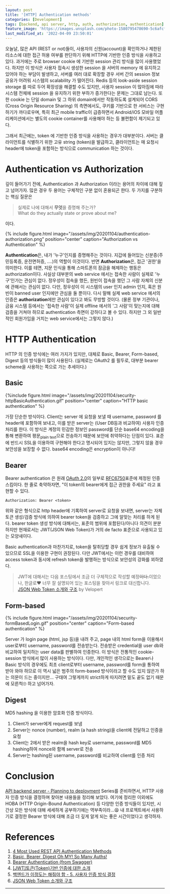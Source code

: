 ```yaml
---
layout: post
title: '[HTTP] Authentication methods'
categories: [Development]
tags: [backend, api server, http, auth, authorization, authentication]
feature_image: 'https://images.unsplash.com/photo-1580795478690-5c6afcf4e7c3?ixlib=rb-1.2.1&ixid=eyJhcHBfaWQiOjEyMDd9&auto=format&fit=crop&w=1867&q=80'
last_modified_at: '2022-04-09 23:50:01'
---
```


<!-- more -->

오늘날, 많은 API (REST or not)들이, 사용자의 신원(account)을 확인하거나 제한된 리소스에 대한 접근 허용 여부를 판단하기 위해 HTTP에 기반한 인증 방식을 사용하고 있다. 과거에는 주로 browser cookie 에 기반한 session 관리 방식을 많이 사용했었다. 하지만 이 방식은 사용자 접속시 생성한 session 을 서버의 memory 에 유지하고 있어야 하는 부담이 발생하고, 서버를 여러 대로 확장할 경우 서버 간의 session 정보 공유가 어려워 시스템의 scalability 가 떨어진다. Redis 등의 look-aside session storage 를 따로 두어 확장성을 해결할 수도 있지만, 사용자 session 이 많아짐에 따라 시스템 전체에 session 을 유지하기 위한 부하가 증가한다는 문제는 그대로 남는다. 또한 cookie 는 단일 domain 및 그 하위 domain에서만 작동하도록 설계되어 CORS (Cross Origin Resource Sharing) 의 측면에서도, 쿠키를 기반으로 한 서비스는 구현하기가 까다로우며, 특히 최근 mobile traffic이 급증하면서 Android/iOS 모바일 어플리케이션에서는 별도의 cookie container를 사용해야 하는 등 불편함이 제기되고 있다.

그래서 최근에는, token 에 기반한 인증 방식을 사용하는 경우가 대부분이다. 서버는 클라이언트를 식별하기 위한 고유 string (token)을 발급하고, 클라이언트는 매 요청시 header에 token을 포함하는 방식으로 communication 하는 것이다.

# Authentication vs Authorization

깊이 들어가기 전에, Authentication 과 Authorization 이라는 용어의 차이에 대해 짚고 넘어가자. 많은 경우 두 용어는 구체적인 구분 없이 혼용되곤 한다. 두 가지를 구분하는 핵심 질문은

> 실제로 나에 대해서 **무엇**을 증명해 주는가?  
> What do they actually state or prove about me?

이다.

{% include figure.html image="/assets/img/20201104/authentication-authorization.png" position="center" caption="Authorization vs Authentication" %}

**Authentication**은, 내가 '누구'인지를 증명해주는 것이다. 지갑에 들어있는 신분증(주민등록증, 운전면허증, ....)의 역할이 이것이다. 반면 **Authorization**은, 접근 '권한'을 의미한다. 이를 테면, 지문 인식을 통해 스마트폰의 잠금을 해제하는 행동은 authorization이다. 사실상 대부분의 web service 에서는 접속한 사람이 실제로 '누구'인가는 관심이 없다. 정우성이 접속을 했든, 원빈이 접속을 했던 그 사람 자체의 신분에 관해서는 관심이 없다. 다만, 정우성이 이 시스템의 user 인지 admin 인지, 혹은 원빈이 banned user 인지에만 관심을 둘 뿐이다. 다시 말해 실제 web service 에서의 인증은 **authorization**에만 관심이 있다고 봐도 무방할 것이다. (물론 정부 기관이나, 금융 시스템 등에서는 '접속한 사람'이 실제 offline 에서의 '그 사람'이 맞는지에 대해 검증을 거쳐야 하므로 authentication 측면이 강하다고 볼 수 있다. 하지만 그 외 일반적인 회원가입을 거치는 web service에서는 그렇지 않다.)

# HTTP Authentication

HTTP 의 인증 방식에는 여러 가지가 있지만, 대체로 Basic, Bearer, Form-based, Digest 등의 방식들이 많이 사용된다. (실제로는 OAuth2 를 필두로, 대부분 bearer scheme을 사용하는 쪽으로 가는 추세이다.)

## Basic

{%include figure.html image="/assets/img/20201104/security-httpBasicAuthentication.gif" position="center" caption="HTTP basic authentication" %}

가장 단순한 방식이다. Client는 server 에 요청을 보낼 때 username, password 를 header에 포함하여 보내고, 이를 받은 server는 (User DB등과 비교하여) 사용자 인증 처리를 한다. 이 방식은 계정의 민감한 정보인 password를 단순 base64 encoding을 통해 변환하여 평문<sub>plain text</sub>으로 전송하기 때문에 보안에 취약하다는 단점이 있다. 표준에 반드시 SSL을 이용하여 구현해야 한다고 명시되어 있지는 않지만, 그렇지 않을 경우 보안성을 보장할 수 없다. base64 encoding은 encryption이 아니다!

## Bearer

Bearer authentication 은 원래 [OAuth 2.0](https://oauth.net/2/)의 일부로 [RFC6750](https://tools.ietf.org/html/rfc6750)표준에 제정된 인증 스킴이다. 한 줄로 축약하자면, "이 token의 bearer에게 접근 권한을 주세요" 라고 표현할 수 있다.

```
Authorization: Bearer <token>
```

위와 같은 형식으로 http header에 기록하여 server로 요청을 보내면, server는 자체 토큰 생성/검증 방식에 의하여 bearer token을 검증하고 그에 알맞는 처리를 하게 된다. bearer token 생성 방식에 대해서는, 표준의 범위에 포함된다/아니다 의견이 분분하지만 현재로서는 JWT(JSON Web Token)가 거의 de facto 표준으로 사용되고 있는 모양새이다.

Basic authentication과 마찬가지로, token을 탈취당할 경우 쉽게 정보가 유출될 수 있으므로 SSL을 이용한 구현이 권장된다. 다만 JWT에서는 이런 경우를 대비하여 access token과 동시에 refresh token을 발행하는 방식으로 보안성의 강화를 꾀하였다.

> JWT에 대해서는 다음 포스팅에서 조금 더 구체적으로 작성할 예정~~이다.~~이었으나, 한글로❤ 너무 잘 설명되어 있는 포스팅을 찾아서 링크로 대신합니다.  
> [JSON Web Token 소개와 구조](https://velopert.com/2389) by Velopert

## Form-based

{% include figure.html image="/assets/img/20201104/security-formBasedLogin.gif" position="center" caption="Form-based authentication" %}

Server 가 login page (html, jsp 등)을 내려 주고, page 내의 html form을 이용해서 user로부터 username, password를 전송받는다. 전송받은 credential을 user db와 비교하여 일치하는 user data를 판별하여 인증한다. 이 방식은 전통적인 cookie-session 방식에서 많이 사용하는 방식이다. 다만, 개인적인 생각으로는 Bearer나 Basic 방식의 경우에도 최초 client로부터 username, password를 form을 통하여 받아 와야 하므로 이 역시 넓은 범주의 form-based 방식이라고 할 수도 있지 않은가 하는 의문이 드는 중이지만... 구태여 그렇게까지 strict하게 따지려면 밑도 끝도 없기 때문에 모른척🙄 하고 넘어가자.

## Digest

MD5 hashing 을 이용한 암호화 인증 방식이다.

1. Client가 server에게 request를 보냄
2. Server는 nonce (number), realm (a hash string)을 client에 전달하고 인증을 요청
3. Client는 2에서 받은 realm을 hash key로 username, password를 MD5 hashing하여 nonce와 함께 server로 전송
4. Server는 hashing된 username, password를 비교하여 client를 인증 처리

# Conclusion

[API backend server - Planning to deployment](/series/#api-backend-server-planning-to-deployment) Series를 준비하면서, HTTP 사용자 인증 방식을 결정하며 찾아본 내용들을 정리해 보았다. 여기에 정리한 이외에도 HOBA (HTTP Origin-Bound Authentication) 등 다양한 인증 방식들이 있지만, 시간상 모든 방식에 대해 세세하게 공부하기에는 역부족이라...😫 내 프로젝트에서 사용하기로 결정한 Bearer 방식에 대해 조금 더 깊게 알게 되는 좋은 시간이었다고 생각하자.

# References

1. [4 Most Used REST API Authentication Methods](https://blog.restcase.com/4-most-used-rest-api-authentication-methods/)
2. [Basic, Bearer, Digest Oh MY! So Many Auths!](https://dev.to/caffiendkitten/authentication-types-3984)
3. [Bearer Authentication (from Swagger)](https://swagger.io/docs/specification/authentication/bearer-authentication/)
4. [\[JWT\]토큰(Token)기반 인증에 대한 소개](https://velopert.com/2350)
5. [백엔드가 이정도는 해줘야 함 - 5. 사용자 인증 방식 결정](https://velog.io/@city7310/%EB%B0%B1%EC%97%94%EB%93%9C%EA%B0%80-%EC%9D%B4%EC%A0%95%EB%8F%84%EB%8A%94-%ED%95%B4%EC%A4%98%EC%95%BC-%ED%95%A8-5.-%EC%82%AC%EC%9A%A9%EC%9E%90-%EC%9D%B8%EC%A6%9D-%EB%B0%A9%EC%8B%9D-%EA%B2%B0%EC%A0%95)
6. [JSON Web Token 소개와 구조](https://velopert.com/2389)

---
